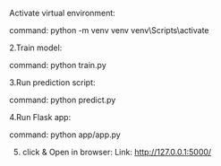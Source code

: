 Activate  virtual environment:

command:	python -m venv venv
		venv\Scripts\activate



2.Train model:

command:  	python train.py


3.Run prediction script:

command: 	python predict.py


4.Run Flask app:

command:	python app/app.py



5. click & Open in browser:
Link:		http://127.0.0.1:5000/








